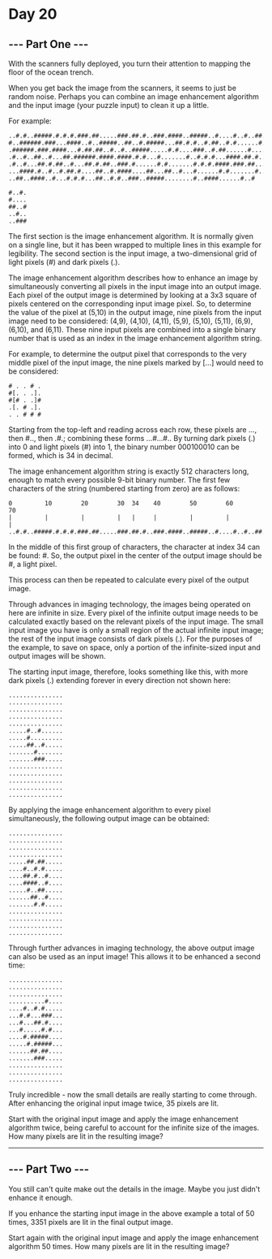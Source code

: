 # Day 20

## --- Part One ---

With the scanners fully deployed, you turn their attention to mapping the floor of the ocean trench.

When you get back the image from the scanners, it seems to just be random noise. Perhaps you can combine an image enhancement algorithm and the input image (your puzzle input) to clean it up a little.

For example:

    ..#.#..#####.#.#.#.###.##.....###.##.#..###.####..#####..#....#..#..##..##
    #..######.###...####..#..#####..##..#.#####...##.#.#..#.##..#.#......#.###
    .######.###.####...#.##.##..#..#..#####.....#.#....###..#.##......#.....#.
    .#..#..##..#...##.######.####.####.#.#...#.......#..#.#.#...####.##.#.....
    .#..#...##.#.##..#...##.#.##..###.#......#.#.......#.#.#.####.###.##...#..
    ...####.#..#..#.##.#....##..#.####....##...##..#...#......#.#.......#.....
    ..##..####..#...#.#.#...##..#.#..###..#####........#..####......#..#

    #..#.
    #....
    ##..#
    ..#..
    ..###

The first section is the image enhancement algorithm. It is normally given on a single line, but it has been wrapped to multiple lines in this example for legibility. The second section is the input image, a two-dimensional grid of light pixels (#) and dark pixels (.).

The image enhancement algorithm describes how to enhance an image by simultaneously converting all pixels in the input image into an output image. Each pixel of the output image is determined by looking at a 3x3 square of pixels centered on the corresponding input image pixel. So, to determine the value of the pixel at (5,10) in the output image, nine pixels from the input image need to be considered: (4,9), (4,10), (4,11), (5,9), (5,10), (5,11), (6,9), (6,10), and (6,11). These nine input pixels are combined into a single binary number that is used as an index in the image enhancement algorithm string.

For example, to determine the output pixel that corresponds to the very middle pixel of the input image, the nine pixels marked by [...] would need to be considered:

    # . . # .
    #[. . .].
    #[# . .]#
    .[. # .].
    . . # # #

Starting from the top-left and reading across each row, these pixels are ..., then #.., then .#.; combining these forms ...#...#.. By turning dark pixels (.) into 0 and light pixels (#) into 1, the binary number 000100010 can be formed, which is 34 in decimal.

The image enhancement algorithm string is exactly 512 characters long, enough to match every possible 9-bit binary number. The first few characters of the string (numbered starting from zero) are as follows:

    0         10        20        30  34    40        50        60        70
    |         |         |         |   |     |         |         |         |
    ..#.#..#####.#.#.#.###.##.....###.##.#..###.####..#####..#....#..#..##..##

In the middle of this first group of characters, the character at index 34 can be found: #. So, the output pixel in the center of the output image should be #, a light pixel.

This process can then be repeated to calculate every pixel of the output image.

Through advances in imaging technology, the images being operated on here are infinite in size. Every pixel of the infinite output image needs to be calculated exactly based on the relevant pixels of the input image. The small input image you have is only a small region of the actual infinite input image; the rest of the input image consists of dark pixels (.). For the purposes of the example, to save on space, only a portion of the infinite-sized input and output images will be shown.

The starting input image, therefore, looks something like this, with more dark pixels (.) extending forever in every direction not shown here:

    ...............
    ...............
    ...............
    ...............
    ...............
    .....#..#......
    .....#.........
    .....##..#.....
    .......#.......
    .......###.....
    ...............
    ...............
    ...............
    ...............
    ...............

By applying the image enhancement algorithm to every pixel simultaneously, the following output image can be obtained:

    ...............
    ...............
    ...............
    ...............
    .....##.##.....
    ....#..#.#.....
    ....##.#..#....
    ....####..#....
    .....#..##.....
    ......##..#....
    .......#.#.....
    ...............
    ...............
    ...............
    ...............

Through further advances in imaging technology, the above output image can also be used as an input image! This allows it to be enhanced a second time:

    ...............
    ...............
    ...............
    ..........#....
    ....#..#.#.....
    ...#.#...###...
    ...#...##.#....
    ...#.....#.#...
    ....#.#####....
    .....#.#####...
    ......##.##....
    .......###.....
    ...............
    ...............
    ...............

Truly incredible - now the small details are really starting to come through. After enhancing the original input image twice, 35 pixels are lit.

Start with the original input image and apply the image enhancement algorithm twice, being careful to account for the infinite size of the images. How many pixels are lit in the resulting image?

---

## --- Part Two ---

You still can't quite make out the details in the image. Maybe you just didn't enhance it enough.

If you enhance the starting input image in the above example a total of 50 times, 3351 pixels are lit in the final output image.

Start again with the original input image and apply the image enhancement algorithm 50 times. How many pixels are lit in the resulting image?